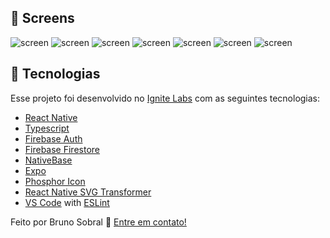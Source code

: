 
## :rocket: Screens
<div>

  <img alt="screen" src="./src/assets/Login.png">
  <img alt="screen" src="./src/assets/Home - Sem chamados.png">
  <img alt="screen" src="./src/assets/Home - Chamados em andamento.png">
  <img alt="screen" src="./src/assets/Home - Chamados finalizados.png">
  <img alt="screen" src="./src/assets/Nova solicitação.png">
  <img alt="screen" src="./src/assets/Solicitação - Em andamento.png">
  <img alt="screen" src="./src/assets/Solicitação - Finalizada.png">
</div>

## :rocket: Tecnologias

Esse projeto foi desenvolvido no [Ignite Labs](https://lp.rocketseat.com.br/ignite) com as seguintes tecnologias:

-  [React Native](https://reactnative.dev/)
-  [Typescript](https://www.typescriptlang.org/)
-  [Firebase Auth](https://firebase.google.com/)
-  [Firebase Firestore](https://firebase.google.com/)
-  [NativeBase](https://nativebase.io/)
-  [Expo](https://expo.dev/)
-  [Phosphor Icon](https://phosphoricons.com/)
-  [React Native SVG Transformer](https://github.com/kristerkari/react-native-svg-transformer)
-  [VS Code][vc] with [ESLint][vceslint]

Feito por Bruno Sobral :wave: [Entre em contato!](https://www.linkedin.com/in/brunosobraldev/)

[nodejs]: https://nodejs.org/
[yarn]: https://yarnpkg.com/
[vc]: https://code.visualstudio.com/
[vceditconfig]: https://marketplace.visualstudio.com/items?itemName=EditorConfig.EditorConfig
[vceslint]: https://marketplace.visualstudio.com/items?itemName=dbaeumer.vscode-eslint
